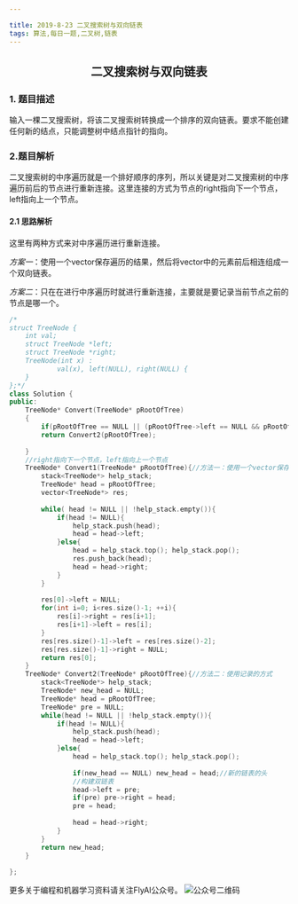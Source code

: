 ```yaml
---

title: 2019-8-23 二叉搜索树与双向链表
tags: 算法,每日一题,二叉树,链表
---
```


## <center> 二叉搜索树与双向链表 </center>

### 1. 题目描述
输入一棵二叉搜索树，将该二叉搜索树转换成一个排序的双向链表。要求不能创建任何新的结点，只能调整树中结点指针的指向。

### 2.题目解析

二叉搜索树的中序遍历就是一个排好顺序的序列，所以关键是对二叉搜索树的中序遍历前后的节点进行重新连接。这里连接的方式为节点的right指向下一个节点，left指向上一个节点。

#### 2.1 思路解析

这里有两种方式来对中序遍历进行重新连接。



*方案一*：使用一个vector保存遍历的结果，然后将vector中的元素前后相连组成一个双向链表。

*方案二*：只在在进行中序遍历时就进行重新连接，主要就是要记录当前节点之前的节点是哪一个。

``` C++
/*
struct TreeNode {
	int val;
	struct TreeNode *left;
	struct TreeNode *right;
	TreeNode(int x) :
			val(x), left(NULL), right(NULL) {
	}
};*/
class Solution {
public:
    TreeNode* Convert(TreeNode* pRootOfTree)
    {
        if(pRootOfTree == NULL || (pRootOfTree->left == NULL && pRootOfTree->right == NULL)) return pRootOfTree;
        return Convert2(pRootOfTree);
        
    }
    //right指向下一个节点，left指向上一个节点
    TreeNode* Convert1(TreeNode* pRootOfTree){//方法一：使用一个vector保存二叉搜索树的中序遍历结果
        stack<TreeNode*> help_stack;
        TreeNode* head = pRootOfTree;
        vector<TreeNode*> res;
        
        while( head != NULL || !help_stack.empty()){
            if(head != NULL){
                help_stack.push(head);
                head = head->left;
            }else{
                head = help_stack.top(); help_stack.pop();
                res.push_back(head);
                head = head->right;
            }
        }
        
        res[0]->left = NULL;
        for(int i=0; i<res.size()-1; ++i){
            res[i]->right = res[i+1];
            res[i+1]->left = res[i];
        }
        res[res.size()-1]->left = res[res.size()-2];
        res[res.size()-1]->right = NULL;
        return res[0];
    }
    TreeNode* Convert2(TreeNode* pRootOfTree){//方法二：使用记录的方式
        stack<TreeNode*> help_stack;
        TreeNode* new_head = NULL;
        TreeNode* head = pRootOfTree;
        TreeNode* pre = NULL;
        while(head != NULL || !help_stack.empty()){
            if(head != NULL){
                help_stack.push(head);
                head = head->left;
            }else{
                head = help_stack.top(); help_stack.pop();
                
                if(new_head == NULL) new_head = head;//新的链表的头
                //构建双链表
                head->left = pre;
                if(pre) pre->right = head;
                pre = head;
                
                head = head->right;
            }
        }
        return new_head;
    }
    
};
```



更多关于编程和机器学习资料请关注FlyAI公众号。
![公众号二维码][1]

[1]: http://pwfic6399.bkt.clouddn.com/wechat/%E5%85%AC%E4%BC%97%E5%8F%B7%E5%8F%B7%E4%BA%8C%E7%BB%B4%E7%A0%81.jpg